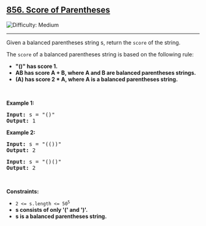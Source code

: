 <h2><a href="https://leetcode.com/problems/score-of-parentheses/">856. Score of Parentheses</a></h2><img src='https://img.shields.io/badge/Difficulty-Medium-orange' alt='Difficulty: Medium' /><hr><p>Given a balanced parentheses string s, return the <code>score</code>&nbsp;of the string.</p>

<p>The <code>score</code>&nbsp;of a balanced parentheses string is based on the following rule:</p>

<ul>
	<li><strong>"()" has score 1.</strong></li>
	<li><strong>AB has score A + B, where A and B are balanced parentheses strings.</strong></li>
	<li><strong>(A) has score 2 * A, where A is a balanced parentheses string.</strong></li>
</ul>

<p>&nbsp;</p>
<p><strong class="example">Example 1:</strong></p>

<pre>
<strong>Input:</strong> s = "()"
<strong>Output:</strong> 1
</pre>

<p><strong class="example">Example 2:</strong></p>

<pre>
<strong>Input:</strong> s = "(())"
<strong>Output:</strong> 2
</pre>

<pre>
<strong>Input:</strong> s = "()()"
<strong>Output:</strong> 2
</pre>

<p>&nbsp;</p>
<p><strong>Constraints:</strong></p>

<ul>
	<li><code>2 &lt;= s.length &lt;= 50<sup>5</sup></code></li>
	<li><strong>s consists of only '(' and ')'.</strong></li>
	<li><strong>s is a balanced parentheses string.</strong></li>
</ul>